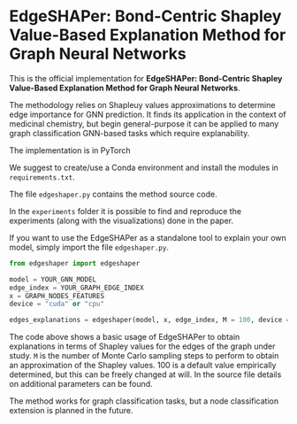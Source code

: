 # EdgeSHAPer: Bond-Centric Shapley Value-Based Explanation Method for Graph Neural Networks

This is the official implementation for **EdgeSHAPer: Bond-Centric Shapley Value-Based Explanation Method for Graph Neural Networks**.

The methodology relies on Shapleuy values approximations to determine edge importance for GNN prediction. It finds its application in the context of medicinal chemistry, but begin general-purpose it can be applied to many graph classification GNN-based tasks which require explanability.

The implementation is in PyTorch

We suggest to create/use a Conda environment and install the modules in ```requirements.txt```.

The file ```edgeshaper.py``` contains the method source code.

In the ```experiments``` folder it is possible to find and reproduce the experiments (along with the visualizations) done in the paper.

If you want to use the EdgeSHAPer as a standalone tool to explain your own model, simply import the file ```edgeshaper.py```.

```python
from edgeshaper import edgeshaper

model = YOUR_GNN_MODEL
edge_index = YOUR_GRAPH_EDGE_INDEX
x = GRAPH_NODES_FEATURES
device = "cuda" or "cpu"

edges_explanations = edgeshaper(model, x, edge_index, M = 100, device = "cuda")
```

The code above shows a basic usage of EdgeSHAPer to obtain explanations in terms of Shapley values for the edges of the graph under study. ```M``` is the number of Monte Carlo sampling steps to perform to obtain an approximation of the Shapley values. 100 is a default value empirically determined, but this can be freely changed at will. In the source file details on additional parameters can be found. 

The method works for graph classification tasks, but a node classification extension is planned in the future.
